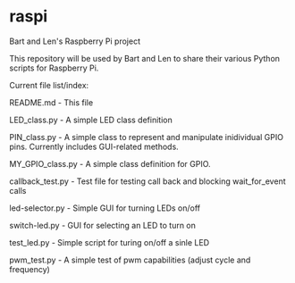 # raspi
Bart and Len's Raspberry Pi project

This repository will be used by Bart and Len to share their various Python scripts for Raspberry Pi.

Current file list/index:

README.md			- This file

LED_class.py		- A simple LED class definition

PIN_class.py    - A simple class to represent and manipulate inidividual GPIO pins. Currently includes GUI-related methods.

MY_GPIO_class.py  - A simple class definition for GPIO.

callback_test.py	- Test file for testing call back and blocking wait_for_event calls

led-selector.py		- Simple GUI for turning LEDs on/off

switch-led.py		- GUI for selecting an LED to turn on

test_led.py 		- Simple script for turing on/off a sinle LED

pwm_test.py	    - A simple test of pwm capabilities (adjust cycle and frequency)
